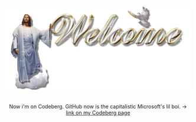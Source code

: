 <div align="center">
  <img src="https://github.com/psverborum/psverborum/blob/main/sg7bdf6aaizc40kb.D.0.welcome.gif?raw=true" style="max-width: 100%;" alt="WELL CUM!" />
  <br />
  <br />
  <br />
  Now i'm on Codeberg. GitHub now is the capitalistic Microsoft's lil boi. -> <a href="https://codeberg.org/verborum">
  link on my Codeberg page
</a>
</div>

